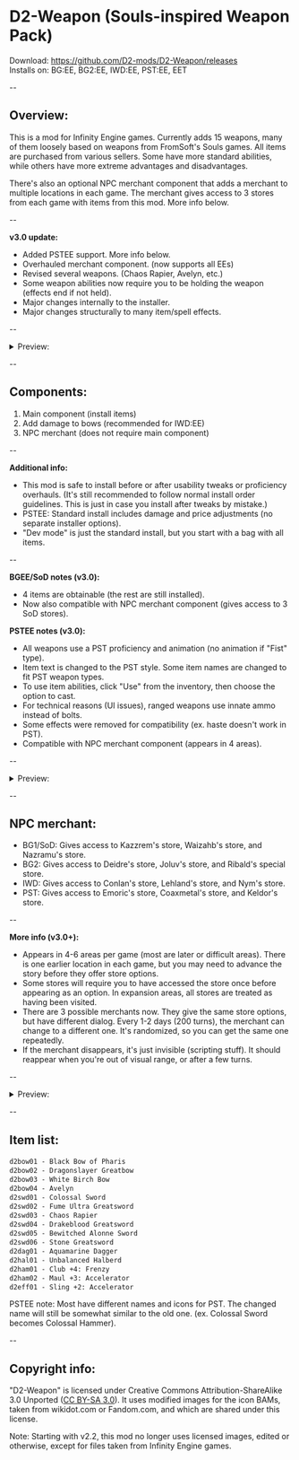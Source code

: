 # D2-Weapon (Souls-inspired Weapon Pack)
Download: https://github.com/D2-mods/D2-Weapon/releases  
Installs on: BG:EE, BG2:EE, IWD:EE, PST:EE, EET

--

Overview:
-

This is a mod for Infinity Engine games. Currently adds 15 weapons, many of them loosely based on weapons from FromSoft's Souls games. All items are purchased from various sellers. Some have more standard abilities, while others have more extreme advantages and disadvantages. 

There's also an optional NPC merchant component that adds a merchant to multiple locations in each game. The merchant gives access to 3 stores from each game with items from this mod. More info below.

--

**v3.0 update:**
- Added PSTEE support. More info below.
- Overhauled merchant component. (now supports all EEs)
- Revised several weapons. (Chaos Rapier, Avelyn, etc.)
- Some weapon abilities now require you to be holding the weapon (effects end if not held).
- Major changes internally to the installer.
- Major changes structurally to many item/spell effects.

--

<details>
  <summary>Preview:</summary>

![Preview image](d2-weapon/preview/iconsbg2.webp)
![Preview image](d2-weapon/preview/weapon2.webp)
![Preview image](d2-weapon/preview/weapon4.webp)
![Preview image](d2-weapon/preview/weapon5.webp)
![Preview image](d2-weapon/preview/frenzy1.webp)

</details>

--

Components:
-
1. Main component (install items)
2. Add damage to bows (recommended for IWD:EE)
3. NPC merchant (does not require main component)

--

**Additional info:**
- This mod is safe to install before or after usability tweaks or proficiency overhauls. (It's still recommended to follow normal install order guidelines. This is just in case you install after tweaks by mistake.)
- PSTEE: Standard install includes damage and price adjustments (no separate installer options).
- "Dev mode" is just the standard install, but you start with a bag with all items.

--

**BGEE/SoD notes (v3.0):**
- 4 items are obtainable (the rest are still installed).
- Now also compatible with NPC merchant component (gives access to 3 SoD stores).

**PSTEE notes (v3.0):**
- All weapons use a PST proficiency and animation (no animation if "Fist" type).
- Item text is changed to the PST style. Some item names are changed to fit PST weapon types.
- To use item abilities, click "Use" from the inventory, then choose the option to cast.
- For technical reasons (UI issues), ranged weapons use innate ammo instead of bolts.
- Some effects were removed for compatibility (ex. haste doesn't work in PST).
- Compatible with NPC merchant component (appears in 4 areas).

--

<details>
  <summary>Preview:</summary>

![Preview image](d2-weapon/preview/iconspst.webp)

</details>

--

NPC merchant:
-
- BG1/SoD: Gives access to Kazzrem's store, Waizahb's store, and Nazramu's store.
- BG2: Gives access to Deidre's store, Joluv's store, and Ribald's special store.
- IWD: Gives access to Conlan's store, Lehland's store, and Nym's store.
- PST: Gives access to Emoric's store, Coaxmetal's store, and Keldor's store.

--

**More info (v3.0+):**
- Appears in 4-6 areas per game (most are later or difficult areas). There is one earlier location in each game, but you may need to advance the story before they offer store options.
- Some stores will require you to have accessed the store once before appearing as an option. In expansion areas, all stores are treated as having been visited.
- There are 3 possible merchants now. They give the same store options, but have different dialog. Every 1-2 days (200 turns), the merchant can change to a different one. It's randomized, so you can get the same one repeatedly.
- If the merchant disappears, it's just invisible (scripting stuff). It should reappear when you're out of visual range, or after a few turns.

--

<details>
  <summary>Preview:</summary>

![Preview image](d2-weapon/preview/dialtext1.webp)
![Preview image](d2-weapon/preview/floattext2.webp)

</details>

--

Item list:
-

```
d2bow01 - Black Bow of Pharis
d2bow02 - Dragonslayer Greatbow
d2bow03 - White Birch Bow
d2bow04 - Avelyn
d2swd01 - Colossal Sword
d2swd02 - Fume Ultra Greatsword
d2swd03 - Chaos Rapier
d2swd04 - Drakeblood Greatsword
d2swd05 - Bewitched Alonne Sword
d2swd06 - Stone Greatsword
d2dag01 - Aquamarine Dagger
d2hal01 - Unbalanced Halberd
d2ham01 - Club +4: Frenzy
d2ham02 - Maul +3: Accelerator
d2eff01 - Sling +2: Accelerator
```

PSTEE note: Most have different names and icons for PST. The changed name will still be somewhat similar to the old one. (ex. Colossal Sword becomes Colossal Hammer).

--

Copyright info:
-

"D2-Weapon" is licensed under Creative Commons Attribution-ShareAlike 3.0 Unported ([CC BY-SA 3.0](https://creativecommons.org/licenses/by-sa/3.0/)). It uses modified images for the icon BAMs, taken from wikidot.com or Fandom.com, and which are shared under this license.

Note: Starting with v2.2, this mod no longer uses licensed images, edited or otherwise, except for files taken from Infinity Engine games.
